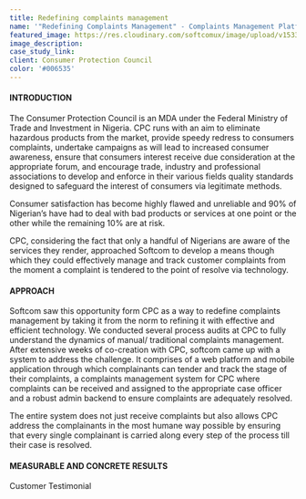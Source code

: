 ```yaml
---
title: Redefining complaints management
name: '"Redefining Complaints Management" - Complaints Management Platform'
featured_image: https://res.cloudinary.com/softcomux/image/upload/v1533654865/sfc/stories/cpc.jpg
image_description:
case_study_link: 
client: Consumer Protection Council 
color: '#006535'
---
```


#### INTRODUCTION
The Consumer Protection Council is an MDA under the Federal Ministry of Trade and Investment in Nigeria. CPC runs with an aim to eliminate hazardous products from the market, provide speedy redress to consumers complaints, undertake campaigns as will lead to increased consumer awareness, ensure that consumers interest receive due consideration at the appropriate forum, and encourage trade, industry and professional associations to develop and enforce in their various fields quality standards designed to safeguard the interest of consumers via legitimate methods. 

Consumer satisfaction has become highly flawed and unreliable and 90% of Nigerian’s have had to deal with bad products or services at one point or the other while the remaining 10% are at risk.  

CPC, considering the fact that only a handful of Nigerians are aware of the services they render, approached Softcom to develop a means though which they could effectively manage and track customer complaints from the moment a complaint is tendered to the point of resolve via technology.

#### APPROACH
Softcom saw this opportunity form CPC as a way to redefine complaints management by taking it from the norm to refining it with effective and efficient technology. We conducted several process audits at CPC to fully understand the dynamics of manual/ traditional complaints management. After extensive weeks of co-creation with CPC, softcom came up with a system to address the challenge. It comprises of a web platform and mobile application through which complainants can tender and track the stage of their complaints, a complaints management system for CPC where complaints can be received and assigned to the appropriate case officer and a robust admin backend to ensure complaints are adequately resolved. 

The entire system does not just receive complaints but also allows CPC address the complainants in the most humane way possible by ensuring that every single  complainant is carried along every step of the process till their case is resolved.

#### MEASURABLE AND CONCRETE RESULTS
Customer Testimonial

